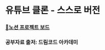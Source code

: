 # 유튜브 클론 - 스스로 버전


### [📗노션 프로젝트 보드](https://www.notion.so/youtube-clone-efb6d568bc6e45e48697c2d11b806496)

### 공부자료 출저: 드림코드 아카데미
